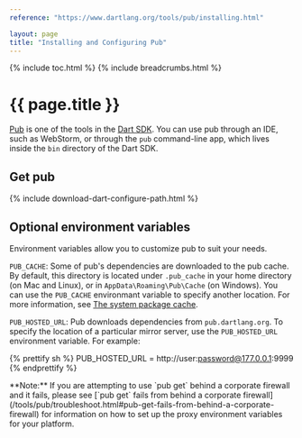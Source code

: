 ```yaml
---
reference: "https://www.dartlang.org/tools/pub/installing.html"

layout: page
title: "Installing and Configuring Pub"
---
```


{% include toc.html %}
{% include breadcrumbs.html %}

# {{ page.title }}

[Pub](/tools/pub/) is one of the tools in the [Dart SDK](/tools/sdk/).
You can use pub through an IDE, such as WebStorm, or through the
`pub` command-line app, which lives inside the `bin` directory of the Dart SDK.

## Get pub

{% include download-dart-configure-path.html %}

## Optional environment variables

Environment variables allow you to customize pub to suit your needs.

`PUB_CACHE`:
Some of pub's dependencies are downloaded to the pub cache.
By default, this directory is located under `.pub_cache`
in your home directory (on Mac and Linux),
or in `AppData\Roaming\Pub\Cache` (on Windows).
You can use the `PUB_CACHE` environmant
variable to specify another location. For more information, see
[The system package cache](/tools/pub/cmd/pub-get.html).

`PUB_HOSTED_URL`:
Pub downloads dependencies from `pub.dartlang.org`. To specify the
location of a particular mirror server,
use the `PUB_HOSTED_URL` environment variable. For example:

{% prettify sh %}
PUB_HOSTED_URL = http://user:password@177.0.0.1:9999
{% endprettify %}

<aside class="alert alert-info" markdown="1">
**Note:**
If you are attempting to use `pub get` behind a corporate firewall
and it fails, please see
[`pub get` fails from behind a corporate firewall](/tools/pub/troubleshoot.html#pub-get-fails-from-behind-a-corporate-firewall)
for information on how to set up the proxy environment variables for
your platform.
</aside>

